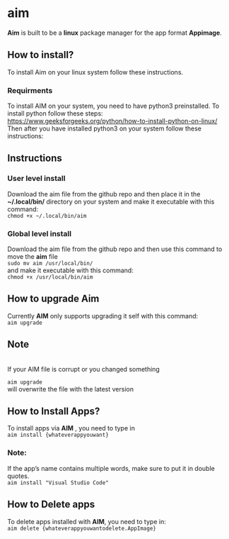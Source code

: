 # aim
**Aim** is built to be a **linux** package manager for the app format **Appimage**.
## How to install?
To install Aim on your linux system follow these instructions.
### Requirments
To install AIM on your system, you need to have python3 preinstalled.
To install python follow these steps: https://www.geeksforgeeks.org/python/how-to-install-python-on-linux/
<br>
Then after you have installed python3 on your system follow these instructions:
## Instructions
### User level install
Download the aim file from the github repo and then place it in the **~/.local/bin/** directory on your system and make it executable 
with this command:
<br>
`chmod +x ~/.local/bin/aim`
### Global level install
Download the aim file from the github repo and then use this command to move the **aim** file
<br>
`sudo mv aim /usr/local/bin/`
<br>
and make it executable with this command:
<br>
`chmod +x /usr/local/bin/aim`

## How to upgrade Aim
Currently **AIM** only supports upgrading it self with this command:
<br>
`aim upgrade`
<br>
## **Note**
<br>
If your AIM file is corrupt or you changed something
<br>

`aim upgrade`
<br>
will overwrite the file with the latest version

## How to Install Apps?
To install apps via **AIM** , you need to type in 
<br>
`aim install {whateverappyouwant}`
### Note:
If the app’s name contains multiple words, make sure to put it in double quotes.
<br>
`aim install "Visual Studio Code"`

## How to Delete apps
To delete apps installed with **AIM**, you need to type in:
<br>
`aim delete {whateverappyouwantodelete.AppImage}`
